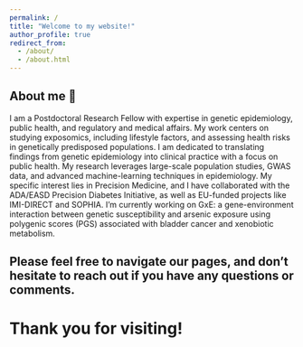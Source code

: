 ```yaml
---
permalink: /
title: "Welcome to my website!"
author_profile: true
redirect_from: 
  - /about/
  - /about.html
---
```


## About me 👋
I am a Postdoctoral Research Fellow with expertise in genetic epidemiology, public health, and regulatory and medical affairs. 
My work centers on studying exposomics, including lifestyle factors, and assessing health risks in genetically predisposed populations. 
I am dedicated to translating findings from genetic epidemiology into clinical practice with a focus on public health. 
My research leverages large-scale population studies, GWAS data, and advanced machine-learning techniques in epidemiology. 
My specific interest lies in Precision Medicine, and I have collaborated with the ADA/EASD Precision Diabetes Initiative, as well as EU-funded projects like IMI-DIRECT and SOPHIA. I’m currently working on GxE: a gene-environment interaction between genetic susceptibility and arsenic exposure using polygenic scores (PGS) associated with bladder cancer and xenobiotic metabolism.

## Please feel free to navigate our pages, and don’t hesitate to reach out if you have any questions or comments.
# Thank you for visiting!
